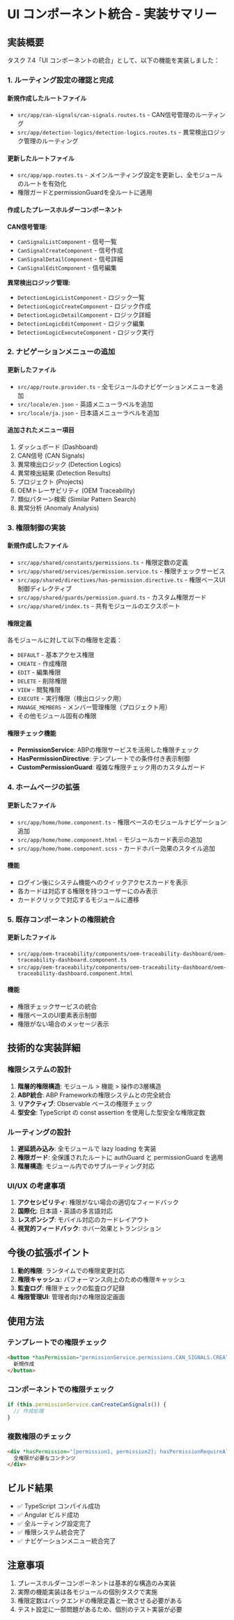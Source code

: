# UI コンポーネント統合 - 実装サマリー

## 実装概要

タスク 7.4「UI コンポーネントの統合」として、以下の機能を実装しました：

### 1. ルーティング設定の確認と完成

#### 新規作成したルートファイル
- `src/app/can-signals/can-signals.routes.ts` - CAN信号管理のルーティング
- `src/app/detection-logics/detection-logics.routes.ts` - 異常検出ロジック管理のルーティング

#### 更新したルートファイル
- `src/app/app.routes.ts` - メインルーティング設定を更新し、全モジュールのルートを有効化
- 権限ガードとpermissionGuardを全ルートに適用

#### 作成したプレースホルダーコンポーネント
**CAN信号管理:**
- `CanSignalListComponent` - 信号一覧
- `CanSignalCreateComponent` - 信号作成
- `CanSignalDetailComponent` - 信号詳細
- `CanSignalEditComponent` - 信号編集

**異常検出ロジック管理:**
- `DetectionLogicListComponent` - ロジック一覧
- `DetectionLogicCreateComponent` - ロジック作成
- `DetectionLogicDetailComponent` - ロジック詳細
- `DetectionLogicEditComponent` - ロジック編集
- `DetectionLogicExecuteComponent` - ロジック実行

### 2. ナビゲーションメニューの追加

#### 更新したファイル
- `src/app/route.provider.ts` - 全モジュールのナビゲーションメニューを追加
- `src/locale/en.json` - 英語メニューラベルを追加
- `src/locale/ja.json` - 日本語メニューラベルを追加

#### 追加されたメニュー項目
1. ダッシュボード (Dashboard)
2. CAN信号 (CAN Signals)
3. 異常検出ロジック (Detection Logics)
4. 異常検出結果 (Detection Results)
5. プロジェクト (Projects)
6. OEMトレーサビリティ (OEM Traceability)
7. 類似パターン検索 (Similar Pattern Search)
8. 異常分析 (Anomaly Analysis)

### 3. 権限制御の実装

#### 新規作成したファイル
- `src/app/shared/constants/permissions.ts` - 権限定数の定義
- `src/app/shared/services/permission.service.ts` - 権限チェックサービス
- `src/app/shared/directives/has-permission.directive.ts` - 権限ベースUI制御ディレクティブ
- `src/app/shared/guards/permission.guard.ts` - カスタム権限ガード
- `src/app/shared/index.ts` - 共有モジュールのエクスポート

#### 権限定義
各モジュールに対して以下の権限を定義：
- `DEFAULT` - 基本アクセス権限
- `CREATE` - 作成権限
- `EDIT` - 編集権限
- `DELETE` - 削除権限
- `VIEW` - 閲覧権限
- `EXECUTE` - 実行権限（検出ロジック用）
- `MANAGE_MEMBERS` - メンバー管理権限（プロジェクト用）
- その他モジュール固有の権限

#### 権限チェック機能
- **PermissionService**: ABPの権限サービスを活用した権限チェック
- **HasPermissionDirective**: テンプレートでの条件付き表示制御
- **CustomPermissionGuard**: 複雑な権限チェック用のカスタムガード

### 4. ホームページの拡張

#### 更新したファイル
- `src/app/home/home.component.ts` - 権限ベースのモジュールナビゲーション追加
- `src/app/home/home.component.html` - モジュールカード表示の追加
- `src/app/home/home.component.scss` - カードホバー効果のスタイル追加

#### 機能
- ログイン後にシステム機能へのクイックアクセスカードを表示
- 各カードは対応する権限を持つユーザーにのみ表示
- カードクリックで対応するモジュールに遷移

### 5. 既存コンポーネントの権限統合

#### 更新したファイル
- `src/app/oem-traceability/components/oem-traceability-dashboard/oem-traceability-dashboard.component.ts`
- `src/app/oem-traceability/components/oem-traceability-dashboard/oem-traceability-dashboard.component.html`

#### 機能
- 権限チェックサービスの統合
- 権限ベースのUI要素表示制御
- 権限がない場合のメッセージ表示

## 技術的な実装詳細

### 権限システムの設計
1. **階層的権限構造**: モジュール > 機能 > 操作の3層構造
2. **ABP統合**: ABP Frameworkの権限システムとの完全統合
3. **リアクティブ**: Observable ベースの権限チェック
4. **型安全**: TypeScript の const assertion を使用した型安全な権限定数

### ルーティングの設計
1. **遅延読み込み**: 全モジュールで lazy loading を実装
2. **権限ガード**: 全保護されたルートに authGuard と permissionGuard を適用
3. **階層構造**: モジュール内でのサブルーティング対応

### UI/UX の考慮事項
1. **アクセシビリティ**: 権限がない場合の適切なフィードバック
2. **国際化**: 日本語・英語の多言語対応
3. **レスポンシブ**: モバイル対応のカードレイアウト
4. **視覚的フィードバック**: ホバー効果とトランジション

## 今後の拡張ポイント

1. **動的権限**: ランタイムでの権限変更対応
2. **権限キャッシュ**: パフォーマンス向上のための権限キャッシュ
3. **監査ログ**: 権限チェックの監査ログ記録
4. **権限管理UI**: 管理者向けの権限設定画面

## 使用方法

### テンプレートでの権限チェック
```html
<button *hasPermission="permissionService.permissions.CAN_SIGNALS.CREATE">
  新規作成
</button>
```

### コンポーネントでの権限チェック
```typescript
if (this.permissionService.canCreateCanSignals()) {
  // 作成処理
}
```

### 複数権限のチェック
```html
<div *hasPermission="[permission1, permission2]; hasPermissionRequireAll: true">
  全権限が必要なコンテンツ
</div>
```

## ビルド結果

- ✅ TypeScript コンパイル成功
- ✅ Angular ビルド成功
- ✅ 全ルーティング設定完了
- ✅ 権限システム統合完了
- ✅ ナビゲーションメニュー統合完了

## 注意事項

1. プレースホルダーコンポーネントは基本的な構造のみ実装
2. 実際の機能実装は各モジュールの個別タスクで実施
3. 権限定数はバックエンドの権限定義と一致させる必要がある
4. テスト設定に一部問題があるため、個別のテスト実装が必要